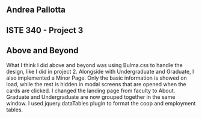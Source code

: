 ## Andrea Pallotta

## ISTE 340 - Project 3

## Above and Beyond

 What I think I did above and beyond was using Bulma.css to handle the design, like I did in project 2. 
 Alongside with Undergraduate and Graduate, I also implemented a Minor Page.
 Only the basic information is showed on load, while the rest is hidden in modal screens that are opened when the cards are clicked.
 I changed the landing page from faculty to About. 
 Graduate and Undergraduate are now grouped together in the same window.
 I used jquery.dataTables plugin to format the coop and employment tables.